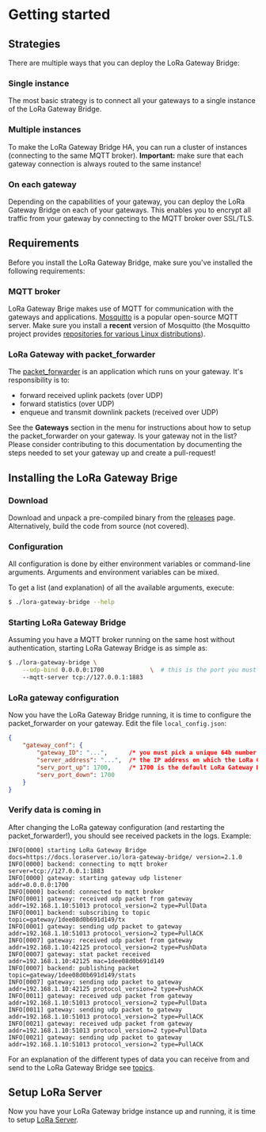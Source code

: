# Getting started

## Strategies

There are multiple ways that you can deploy the LoRa Gateway Bridge:

### Single instance

The most basic strategy is to connect all your gateways to a single instance
of the LoRa Gateway Bridge.

### Multiple instances

To make the LoRa Gateway Bridge HA, you can run a cluster of instances
(connecting to the same MQTT broker).
**Important:** make sure that each gateway connection is always routed to the
same instance!

### On each gateway

Depending on the capabilities of your gateway, you can deploy the LoRa Gateway
Bridge on each of your gateways. This enables you to encrypt all traffic from
your gateway by connecting to the MQTT broker over SSL/TLS.


## Requirements

Before you install the LoRa Gateway Bridge, make sure you've installed the
following requirements:

### MQTT broker

LoRa Gateway Brige makes use of MQTT for communication with the gateways and
applications. [Mosquitto](http://mosquitto.org/) is a popular open-source MQTT
server. Make sure you install a **recent** version of Mosquitto (the Mosquitto
project provides [repositories for various Linux distributions](http://mosquitto.org/download/)).

### LoRa Gateway with packet_forwarder

The [packet_forwarder](https://github.com/Lora-net/packet_forwarder/) is an
application which runs on your gateway. It's responsibility is to:

* forward received uplink packets (over UDP)
* forward statistics (over UDP)
* enqueue and transmit downlink packets (received over UDP)

See the **Gateways** section in the menu for instructions about how to setup the
packet_forwarder on your gateway. Is your gateway not in the list? Please 
consider contributing to this documentation by documenting the steps needed
to set your gateway up and create a pull-request!

## Installing the LoRa Gateway Brige

### Download

Download and unpack a pre-compiled binary from the
[releases](https://github.com/brocaar/lora-gateway-bridge/releases) page.
Alternatively, build the code from source (not covered).

### Configuration

All configuration is done by either environment variables or command-line
arguments. Arguments and environment variables can be mixed. 

To get a list (and explanation) of all the available arguments, execute:

``` bash
$ ./lora-gateway-bridge --help
```

### Starting LoRa Gateway Bridge

Assuming you have a MQTT broker running on the same host without authentication,
starting LoRa Gateway Bridge is as simple as:

``` bash
$ ./lora-gateway-bridge \
    --udp-bind 0.0.0.0:1700             \  # this is the port you must use in the packet_forwarder
    --mqtt-server tcp://127.0.0.1:1883
```

### LoRa gateway configuration

Now you have the LoRa Gateway Bridge running, it is time to configure the
packet_forwarder on your gateway. Edit the file ``local_config.json``:

``` json
{
    "gateway_conf": {
        "gateway_ID": "...",      /* you must pick a unique 64b number for each gateway (represented by an hex string) */
        "server_address": "...",  /* the IP address on which the LoRa Gateway Bridge is running */
        "serv_port_up": 1700,     /* 1700 is the default LoRa Gateway Bridge port for up and down */
        "serv_port_down": 1700
    }
}
```

### Verify data is coming in

After changing the LoRa gateway configuration (and restarting the
packet_forwarder!), you should see received packets in the logs. Example:

```
INFO[0000] starting LoRa Gateway Bridge                  docs=https://docs.loraserver.io/lora-gateway-bridge/ version=2.1.0
INFO[0000] backend: connecting to mqtt broker            server=tcp://127.0.0.1:1883
INFO[0000] gateway: starting gateway udp listener        addr=0.0.0.0:1700
INFO[0000] backend: connected to mqtt broker
INFO[0001] gateway: received udp packet from gateway     addr=192.168.1.10:51013 protocol_version=2 type=PullData
INFO[0001] backend: subscribing to topic                 topic=gateway/1dee08d0b691d149/tx
INFO[0001] gateway: sending udp packet to gateway        addr=192.168.1.10:51013 protocol_version=2 type=PullACK
INFO[0007] gateway: received udp packet from gateway     addr=192.168.1.10:42125 protocol_version=2 type=PushData
INFO[0007] gateway: stat packet received                 addr=192.168.1.10:42125 mac=1dee08d0b691d149
INFO[0007] backend: publishing packet                    topic=gateway/1dee08d0b691d149/stats
INFO[0007] gateway: sending udp packet to gateway        addr=192.168.1.10:42125 protocol_version=2 type=PushACK
INFO[0011] gateway: received udp packet from gateway     addr=192.168.1.10:51013 protocol_version=2 type=PullData
INFO[0011] gateway: sending udp packet to gateway        addr=192.168.1.10:51013 protocol_version=2 type=PullACK
INFO[0021] gateway: received udp packet from gateway     addr=192.168.1.10:51013 protocol_version=2 type=PullData
INFO[0021] gateway: sending udp packet to gateway        addr=192.168.1.10:51013 protocol_version=2 type=PullACK
```

For an explanation of the different types of data you can receive from and
send to the LoRa Gateway Bridge see [topics](topics.md).

## Setup LoRa Server

Now you have your LoRa Gateway bridge instance up and running, it is time to
setup [LoRa Server](https://github.com/brocaar/loraserver).
